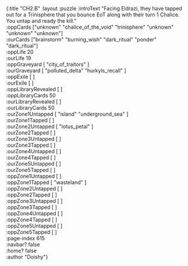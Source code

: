 {:title "CH2.B"
 :layout :puzzle
 :introText "Facing Eldrazi, they have tapped out
 for a Trinisphere that you bounce EoT along with
 their turn 1 Chalice. You untap and ready the kill."  
 :oppCards ["unknown" "chalice_of_the_void" "trinisphere" "unknown" "unknown" "unknown"]  
 :ourCards ["brainstorm" "burning_wish" "dark_ritual" "ponder" "dark_ritual"]  
 :oppLife 20  
 :ourLife 19  
 :oppGraveyard [ "city_of_traitors" ]  
 :ourGraveyard [ "polluted_delta" "hurkyls_recall" ]  
 :oppExile [ ]  
 :ourExile [ ]  
 :oppLibraryRevealed [ ]  
 :oppLibraryCards 50  
 :ourLibraryRevealed [ ]  
 :ourLibraryCards 50  
 :ourZone1Untapped [ "island" "underground_sea" ]  
 :ourZone1Tapped [ ]  
 :ourZone2Untapped [ "lotus_petal" ]  
 :ourZone2Tapped [ ]  
 :ourZone3Untapped [ ]  
 :ourZone3Tapped [ ]  
 :ourZone4Untapped [ ]  
 :ourZone4Tapped [ ]  
 :ourZone5Untapped [ ]  
 :ourZone5Tapped [ ]  
 :oppZone1Untapped [ ]  
 :oppZone1Tapped [ "wasteland" ]  
 :oppZone2Untapped [ ]  
 :oppZone2Tapped [ ]  
 :oppZone3Untapped [ ]  
 :oppZone3Tapped [ ]  
 :oppZone4Untapped [ ]  
 :oppZone4Tapped [ ]  
 :oppZone5Untapped [ ]  
 :oppZone5Tapped [ ]  
 :page-index 615  
 :navbar? false  
 :home? false  
 :author "Doishy"}  
